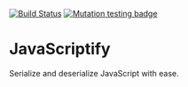 [![Build Status](https://travis-ci.org/nicojs/node-javascriptify.svg?branch=master)](https://travis-ci.org/nicojs/node-javascriptify)
[![Mutation testing badge](https://badge.stryker-mutator.io/github.com/nicojs/node-javascriptify/master)](https://stryker-mutator.github.io) 

# JavaScriptify 

Serialize and deserialize JavaScript with ease.